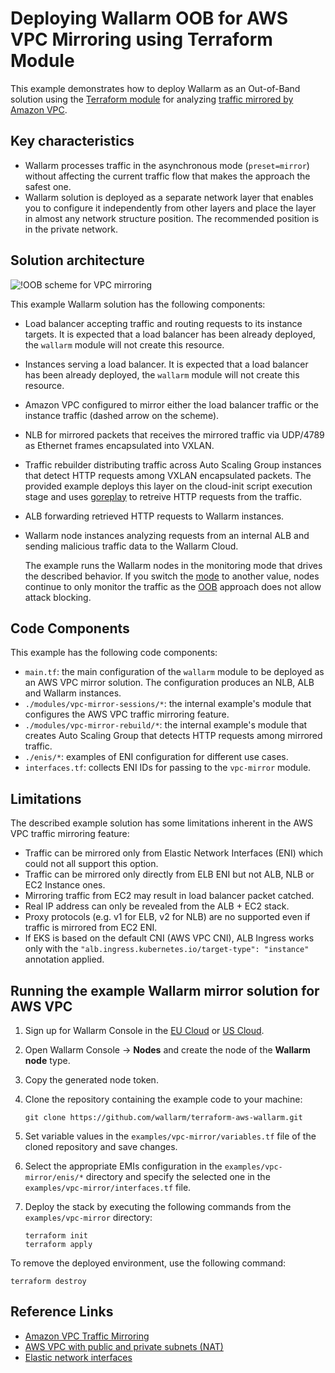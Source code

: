 # Deploying Wallarm OOB for AWS VPC Mirroring using Terraform Module

This example demonstrates how to deploy Wallarm as an Out-of-Band solution using the [Terraform module](https://registry.terraform.io/modules/wallarm/wallarm/aws/) for analyzing [traffic mirrored by Amazon VPC](https://docs.aws.amazon.com/vpc/latest/mirroring/what-is-traffic-mirroring.html).

## Key characteristics

* Wallarm processes traffic in the asynchronous mode (`preset=mirror`) without affecting the current traffic flow that makes the approach the safest one.
* Wallarm solution is deployed as a separate network layer that enables you to configure it independently from other layers and place the layer in almost any network structure position. The recommended position is in the private network.

## Solution architecture

![!OOB scheme for VPC mirroring](https://github.com/wallarm/terraform-aws-wallarm/blob/main/images/wallarm-for-traffic-mirrored-by-vpc.png?raw=true)

This example Wallarm solution has the following components:

* Load balancer accepting traffic and routing requests to its instance targets. It is expected that a load balancer has been already deployed, the `wallarm` module will not create this resource.
* Instances serving a load balancer. It is expected that a load balancer has been already deployed, the `wallarm` module will not create this resource.
* Amazon VPC configured to mirror either the load balancer traffic or the instance traffic (dashed arrow on the scheme).
* NLB for mirrored packets that receives the mirrored traffic via UDP/4789 as Ethernet frames encapsulated into VXLAN.
* Traffic rebuilder distributing traffic across Auto Scaling Group instances that detect HTTP requests among VXLAN encapsulated packets. The provided example deploys this layer on the cloud-init script execution stage and uses [goreplay](https://github.com/buger/goreplay) to retreive HTTP requests from the traffic.
* ALB forwarding retrieved HTTP requests to Wallarm instances.
* Wallarm node instances analyzing requests from an internal ALB and sending malicious traffic data to the Wallarm Cloud.

    The example runs the Wallarm nodes in the monitoring mode that drives the described behavior. If you switch the [mode](https://docs.wallarm.com/admin-en/configure-wallarm-mode/) to another value, nodes continue to only monitor the traffic as the [OOB](https://docs.wallarm.com/installation/oob/overview/#advantages-and-limitations) approach does not allow attack blocking.

## Code Components

This example has the following code components:

* `main.tf`: the main configuration of the `wallarm` module to be deployed as an AWS VPC mirror solution. The configuration produces an NLB, ALB and Wallarm instances.
* `./modules/vpc-mirror-sessions/*`: the internal example's module that configures the AWS VPC traffic mirroring feature.
* `./modules/vpc-mirror-rebuild/*`: the internal example's module that creates Auto Scaling Group that detects HTTP requests among mirrored traffic.
* `./enis/*`: examples of ENI configuration for different use cases.
* `interfaces.tf`: collects ENI IDs for passing to the `vpc-mirror` module.

## Limitations

The described example solution has some limitations inherent in the AWS VPC traffic mirroring feature:

* Traffic can be mirrored only from Elastic Network Interfaces (ENI) which could not all support this option.
* Traffic can be mirrored only directly from ELB ENI but not ALB, NLB or EC2 Instance ones.
* Mirroring traffic from EC2 may result in load balancer packet catched.
* Real IP address can only be revealed from the ALB + EC2 stack.
* Proxy protocols (e.g. v1 for ELB, v2 for NLB) are no supported even if traffic is mirrored from EC2 ENI.
* If EKS is based on the default CNI (AWS VPC CNI), ALB Ingress works only with the `"alb.ingress.kubernetes.io/target-type": "instance"` annotation applied.

## Running the example Wallarm mirror solution for AWS VPC

1. Sign up for Wallarm Console in the [EU Cloud](https://my.wallarm.com/nodes) or [US Cloud](https://us1.my.wallarm.com/nodes).
1. Open Wallarm Console → **Nodes** and create the node of the **Wallarm node** type.
1. Copy the generated node token.
1. Clone the repository containing the example code to your machine:

    ```
    git clone https://github.com/wallarm/terraform-aws-wallarm.git
    ```
1. Set variable values in the `examples/vpc-mirror/variables.tf` file of the cloned repository and save changes.
1. Select the appropriate EMIs configuration in the `examples/vpc-mirror/enis/*` directory and specify the selected one in the `examples/vpc-mirror/interfaces.tf` file.
1. Deploy the stack by executing the following commands from the `examples/vpc-mirror` directory:

    ```
    terraform init
    terraform apply
    ```

To remove the deployed environment, use the following command:

```
terraform destroy
```

## Reference Links

* [Amazon VPC Traffic Mirroring](https://docs.aws.amazon.com/vpc/latest/mirroring/what-is-traffic-mirroring.html)
* [AWS VPC with public and private subnets (NAT)](https://docs.aws.amazon.com/vpc/latest/userguide/VPC_Scenario2.html)
* [Elastic network interfaces](https://docs.aws.amazon.com/AWSEC2/latest/UserGuide/using-eni.html)
